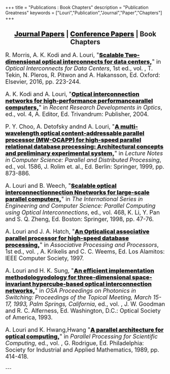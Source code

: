 +++
title = "Publications : Book Chapters"
description = "Publication Greatness"
keywords = ["Louri","Publication","Journal","Paper","Chapters"]
+++
## <center> [Journal Papers](/journals/) | [Conference Papers](/conferences/) | **Book Chapters** </center>

<head>
<style>
//p {
//    text-indent: 50px;
//    }
a {
    font-weight: 900;
    text-decoration: underline;
    }
br {
  content: "" ;
  margin: 2em;
  display: block;
  font-size: 5px;
}
</style>
</head>

<font size="+1">
<br>
<p>
R. Morris, A. K. Kodi and A. Louri, "<a>Scalable Two-dimensional
optical interconnects for data centers,</a>" in <i>Optical Interconnects for
Data Centers</i>, 1st ed., vol. , T. Tekin, N. Pleros, R. Pitwon and A.
Hakansson, Ed. Oxford: Elsevier, 2016, pp. 223-244.
</p>
<br>

<p>
A. K. Kodi and A. Louri, "<a>Optical interconnection networks for
high-performance performancearallel computers,</a>" in <i>Recent Research
Developments in Optics</i>, ed., vol. 4, A. Editor, Ed. Trivandrum:
Publisher, 2004.
</p>
<br>

<p>
P. Y. Choo, A. Detofsky andnd A. Louri, "<a>A multi-wavelength optical
content-addressable parallel processor (MW-OCAPP) for high-speed
parallel relational database processing: Architectural concepts and
preliminary experimental system,</a>" in <i>Lecture Notes in Computer
Science: Parallel and Distributed Processing</i>, ed., vol. 1586, J.
Rolim et. al., Ed. Berlin: Springer, 1999, pp. 873-886.
</p>
<br>

<p>
A. Louri and B. Weech, "<a>Scalable optical interconnectionnection
Nnetworks for large-scale parallel computers,</a>" in <i>The International
Series in Engineering and Computer Science: Parallel Computing using
Optical Interconnections</i>, ed., vol. 468, K. Li, Y. Pan and S. Q.
Zheng, Ed. Boston: Springer, 1998, pp. 47-76.
</p>
<br>

<p>
A. Louri and J. A. Hatch, "<a>An Opticalical associative parallel processor
for high-speed database processing,</a>" in <i>Associative Processing and
Processors</i>, 1st ed., vol. , A. Krikelis and C. C. Weems, Ed. Los
Alamitos: IEEE Computer Society, 1997.
</p>
<br>

<p>
A. Louri and H. K. Sung, "<a>An efficient implementation methodologyodology
for three-dimensional space-invariant hypercube-based optical
interconnection networks,</a>" in <i>OSA Proceedings on Photonics in
Switching: Proceedings of the Topical Meeting, March 15-17, 1993, Palm
Springs, California</i>, ed., vol. , J. W. Goodman and R. C.
Alferness, Ed. Washington, D.C.: Optical Society of America, 1993.
</p>
<br>

<p>
A. Louri and K. Hwang,Hwang "<a>A parallel architecture for optical
computing,</a>" in <i>Parallel Processing for Scientific Computing</i>, 
ed., vol. , G. Rodrigue, Ed. Philadelphia: Society for Industrial and
Applied Mathematics, 1989, pp. 414-418.
</p>
<br>
</font>
---

